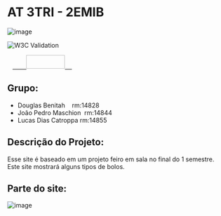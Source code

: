 # AT 3TRI - 2EMIB

![image](https://user-images.githubusercontent.com/84139409/196744219-2ad057c8-2bd1-41ce-945e-bb9787d077ee.png)

![W3C Validation](https://img.shields.io/w3c-validation/html?targetUrl=https%3A%2F%2F2emib-ac1.github.io%2F2emib-ac1%2F)

<p>   <a href="https://jigsaw.w3.org/css-validator/check/referer">        <img style="border:0;width:88px;height:31px"            src="https://jigsaw.w3.org/css-validator/images/vcss-blue"            alt="CSS válido!" />    </a> </p>

## Grupo:
- Douglas Benitah    rm:14828
- João Pedro Maschion  rm:14844
- Lucas Dias Catroppa rm:14855

## Descrição do Projeto:
Esse site é baseado em um projeto feiro em sala no final do 1 semestre. Este site mostrará alguns tipos de bolos.

## Parte do site:
![image](https://user-images.githubusercontent.com/84139438/203563907-5472055e-4df1-48af-8637-3a36257066cd.png)
